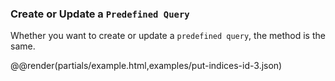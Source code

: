### Create or Update a `Predefined Query`

Whether you want to create or update a `predefined query`, the method is the same.

@@render(partials/example.html,examples/put-indices-id-3.json)